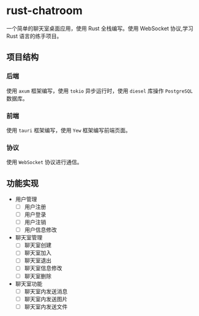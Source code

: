 # rust-chatroom

一个简单的聊天室桌面应用，使用 Rust 全栈编写。使用 WebSocket 协议,学习 Rust 语言的练手项目。

## 项目结构

### 后端

使用 `axum` 框架编写，使用 `tokio` 异步运行时，使用 `diesel` 库操作 `PostgreSQL` 数据库。

### 前端

使用 `tauri` 框架编写，使用 `Yew` 框架编写前端页面。

### 协议

使用 `WebSocket` 协议进行通信。

## 功能实现

- 用户管理
  - [ ] 用户注册
  - [ ] 用户登录
  - [ ] 用户注销
  - [ ] 用户信息修改
- 聊天室管理
  - [ ] 聊天室创建
  - [ ] 聊天室加入
  - [ ] 聊天室退出
  - [ ] 聊天室信息修改
  - [ ] 聊天室删除
- 聊天室功能
  - [ ] 聊天室内发送消息
  - [ ] 聊天室内发送图片
  - [ ] 聊天室内发送文件
